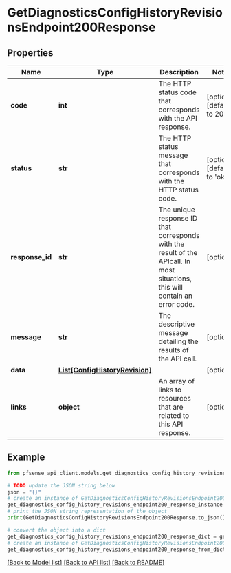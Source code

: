 # GetDiagnosticsConfigHistoryRevisionsEndpoint200Response


## Properties

Name | Type | Description | Notes
------------ | ------------- | ------------- | -------------
**code** | **int** | The HTTP status code that corresponds with the API response. | [optional] [default to 200]
**status** | **str** | The HTTP status message that corresponds with the HTTP status code. | [optional] [default to 'ok']
**response_id** | **str** | The unique response ID that corresponds with the result of the APIcall. In most situations, this will contain an error code. | [optional] 
**message** | **str** | The descriptive message detailing the results of the API call. | [optional] 
**data** | [**List[ConfigHistoryRevision]**](ConfigHistoryRevision.md) |  | [optional] 
**links** | **object** | An array of links to resources that are related to this API response. | [optional] 

## Example

```python
from pfsense_api_client.models.get_diagnostics_config_history_revisions_endpoint200_response import GetDiagnosticsConfigHistoryRevisionsEndpoint200Response

# TODO update the JSON string below
json = "{}"
# create an instance of GetDiagnosticsConfigHistoryRevisionsEndpoint200Response from a JSON string
get_diagnostics_config_history_revisions_endpoint200_response_instance = GetDiagnosticsConfigHistoryRevisionsEndpoint200Response.from_json(json)
# print the JSON string representation of the object
print(GetDiagnosticsConfigHistoryRevisionsEndpoint200Response.to_json())

# convert the object into a dict
get_diagnostics_config_history_revisions_endpoint200_response_dict = get_diagnostics_config_history_revisions_endpoint200_response_instance.to_dict()
# create an instance of GetDiagnosticsConfigHistoryRevisionsEndpoint200Response from a dict
get_diagnostics_config_history_revisions_endpoint200_response_from_dict = GetDiagnosticsConfigHistoryRevisionsEndpoint200Response.from_dict(get_diagnostics_config_history_revisions_endpoint200_response_dict)
```
[[Back to Model list]](../README.md#documentation-for-models) [[Back to API list]](../README.md#documentation-for-api-endpoints) [[Back to README]](../README.md)


